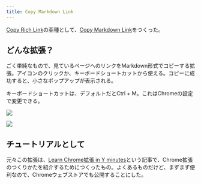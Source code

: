```yaml
---
title: Copy Markdown Link
---
```

[Copy Rich Link](https://chrome.google.com/webstore/detail/copy-rich-link/hikiamlgpdcabppakpmemaofmkgknpea)の亜種として、[Copy Markdown Link](https://chrome.google.com/webstore/detail/copy-markdown-link/gkceaaphhbeanfciglgpffnncfpipjpa)をつくった。

どんな拡張？
------

ごく単純なもので、見ているページへのリンクをMarkdown形式でコピーする拡張。アイコンのクリックか、キーボードショートカットから使える。コピーに成功すると、小さなポップアップが表示される。

キーボードショートカットは、デフォルトだとCtrl + M。これはChromeの設定で変更できる。

![](https://lh5.googleusercontent.com/gCBwk8Kraixp26LPLU2XnimDxFdgYVZZyuSwWDpzmbSPDx5-q7YLFHYnlhZzyEmYCdNxrAUroRWAuksLUWKUrYG53Kd2SF38SyLHiBBMTgKcvtOC_qn8H7wPTG__F2VNxEqC1ij0jxaGSbAIxg)

![](https://lh6.googleusercontent.com/k4An_jEn02e0MpJrTJoXhKlMcvcQVTq4_nn-QHprX1HY_CzJDwdlmQO_SiK5LT_753tW-Mcn1lMVc-POFK4x6WJojuZ4JlQT-P9fcLlzZbVOad2d0hcNlMs4Vz3nuYEjY-JN-3ar7phzPrCTjQ)

チュートリアルとして
----------

元々この拡張は、[Learn Chrome拡張 in Y minutes](https://r7kamura.com/articles/2022-05-18-learn-chrome-extention-in-y-minutes)という記事で、Chrome拡張のつくりかたを紹介するためにつくったもの。よくあるものだけど、まずまず便利なので、Chromeウェブストアでも公開することにした。
